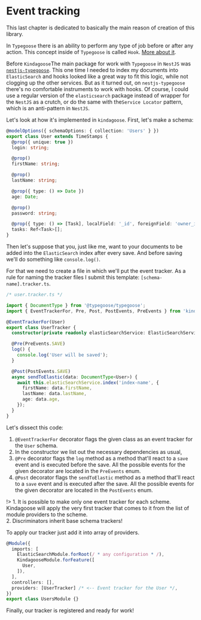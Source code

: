 # Event tracking

This last chapter is dedicated to basically the main reason of creation of this library.

In `Typegoose` there is an ability to perform any type of job before or after any action. This concept inside
of `Typegoose` is called `Hook`. [More about it](https://typegoose.github.io/typegoose/docs/api/decorators/hooks/).

Before `Kindagoose`The main package for work with `Typegoose` in `NestJS`
was [`nestjs-typegoose`](https://github.com/kpfromer/nestjs-typegoose). This one time I needed to index my documents
into `ElasticSearch` and hooks looked like a great way to fit this logic, while not clogging up the other services. But
as it turned out, on `nestjs-typegoose` there's no comfortable instruments to work with hooks. Of course, I could use a
regular version of the `elasticsearch` package instead of wrapper for the `NestJS` as a crutch, or do the same with
the`Service Locator` pattern, which is an anti-pattern in `NestJS`.

Let's look at how it's implemented in `kindagoose`. First, let's make a schema:

```typescript
@modelOptions({ schemaOptions: { collection: 'Users' } })
export class User extends TimeStamps {
  @prop({ unique: true })
  login: string;

  @prop()
  firstName: string;

  @prop()
  lastName: string;

  @prop({ type: () => Date })
  age: Date;

  @prop()
  password: string;

  @prop({ type: () => [Task], localField: '_id', foreignField: 'owner_id' })
  tasks: Ref<Task>[];
}
```

Then let's suppose that you, just like me, want to your documents to be added into the `ElasticSearch` index after every
save. And before saving we'll do something like `console.log()`.

For that we need to create a file in which we'll put the event tracker. As a rule for naming the tracker files I submit
this template: `[schema-name].tracker.ts`.

```typescript
/* user.tracker.ts */

import { DocumentType } from '@typegoose/typegoose';
import { EventTrackerFor, Pre, Post, PostEvents, PreEvents } from 'kindagoose';

@EventTrackerFor(User)
export class UserTracker {
  constructor(private readonly elasticSearchService: ElasticSearchService) {}

  @Pre(PreEvents.SAVE)
  log() {
    console.log('User will be saved');
  }

  @Post(PostEvents.SAVE)
  async sendToElastic(data: DocumentType<User>) {
    await this.elasticSearchService.index('index-name', {
      firstName: data.firstName,
      lastName: data.lastName,
      age: data.age,
    });
  }
}
```

Let's dissect this code:

1. `@EventTrackerFor` decorator flags the given class as an event tracker for the `User` schema.
2. In the constructor we list out the necessary dependencies as usual,
3. `@Pre` decorator flags the `log` method as a method that'll react to a `save` event and is executed before the save.
   All the possible events for the given decorator are located in the `PreEvents` enum.
4. `@Post` decorator flags the `sendToElastic` method as a method that'll react to a `save` event and is executed after the
   save. All the possible events for the given decorator are located in the `PostEvents` enum.

!> 1. It is possible to make only one event tracker for each scheme. Kindagoose will apply the very first tracker that
comes to it from the list of module providers to the scheme. <br> 2. Discriminators inherit base schema trackers!

To apply our tracker just add it into array of providers.

```typescript
@Module({
  imports: [
    ElasticSearchModule.forRoot(/ * any configuration * /),
    KindagooseModule.forFeature([
      User,
    ]),
  ],
  controllers: [],
  providers: [UserTracker] /* <-- Event tracker for the User */,
})
export class UsersModule {}
```

Finally, our tracker is registered and ready for work!

